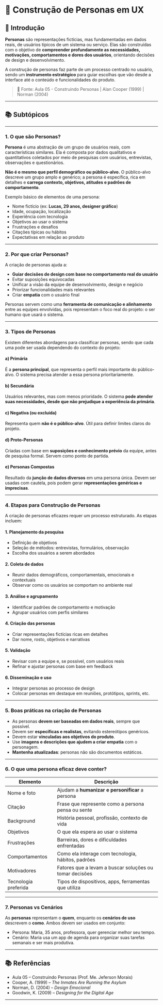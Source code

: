 # 👥 Construção de Personas em UX

## 📌 Introdução

**Personas** são representações fictícias, mas fundamentadas em dados reais, de usuários típicos de um sistema ou serviço. Elas são construídas com o objetivo de **compreender profundamente as necessidades, motivações, comportamentos e dores dos usuários**, orientando decisões de design e desenvolvimento.

A construção de personas faz parte de um processo centrado no usuário, sendo um **instrumento estratégico** para guiar escolhas que vão desde a interface até o conteúdo e funcionalidades do produto.

> 📖 Fonte: Aula 05 - Construindo Personas | Alan Cooper (1999) | Norman (2004)

---

## 📚 Subtópicos

---

### 1. O que são Personas?

**Persona** é uma abstração de um grupo de usuários reais, com características similares. Ela é composta por dados qualitativos e quantitativos coletados por meio de pesquisas com usuários, entrevistas, observações e questionários.

**Não é o mesmo que perfil demográfico ou público-alvo.** O público-alvo descreve um grupo amplo e genérico; a persona é específica, rica em detalhes e **carrega contexto, objetivos, atitudes e padrões de comportamento**.

Exemplo básico de elementos de uma persona:
- Nome fictício (ex: **Lucas, 29 anos, designer gráfico**)
- Idade, ocupação, localização
- Experiência com tecnologia
- Objetivos ao usar o sistema
- Frustrações e desafios
- Citações típicas ou hábitos
- Expectativas em relação ao produto

---

### 2. Por que criar Personas?

A criação de personas ajuda a:
- **Guiar decisões de design com base no comportamento real do usuário**
- Evitar suposições equivocadas
- Unificar a visão da equipe de desenvolvimento, design e negócio
- Priorizar funcionalidades mais relevantes
- Criar **empatia** com o usuário final

Personas servem como uma **ferramenta de comunicação e alinhamento** entre as equipes envolvidas, pois representam o foco real do projeto: o ser humano que usará o sistema.

---

### 3. Tipos de Personas

Existem diferentes abordagens para classificar personas, sendo que cada uma pode ser usada dependendo do contexto do projeto:

#### a) Primária  
É a **persona principal**, que representa o perfil mais importante do público-alvo. O sistema precisa atender a essa persona prioritariamente.

#### b) Secundária  
Usuários relevantes, mas com menos prioridade. O sistema **pode atender suas necessidades, desde que não prejudique a experiência da primária**.

#### c) Negativa (ou excluída)  
Representa quem **não é o público-alvo**. Útil para definir limites claros do projeto.

#### d) Proto-Personas  
Criadas com base em **suposições e conhecimento prévio** da equipe, antes de pesquisa formal. Servem como ponto de partida.

#### e) Personas Compostas  
Resultado da **junção de dados diversos** em uma persona única. Devem ser usadas com cautela, pois podem gerar **representações genéricas e imprecisas**.

---

### 4. Etapas para Construção de Personas

A criação de personas eficazes requer um processo estruturado. As etapas incluem:

#### 1. **Planejamento da pesquisa**
- Definição de objetivos
- Seleção de métodos: entrevistas, formulários, observação
- Escolha dos usuários a serem abordados

#### 2. **Coleta de dados**
- Reunir dados demográficos, comportamentais, emocionais e contextuais
- Observar como os usuários se comportam no ambiente real

#### 3. **Análise e agrupamento**
- Identificar padrões de comportamento e motivação
- Agrupar usuários com perfis similares

#### 4. **Criação das personas**
- Criar representações fictícias ricas em detalhes
- Dar nome, rosto, objetivos e narrativas

#### 5. **Validação**
- Revisar com a equipe e, se possível, com usuários reais
- Refinar e ajustar personas com base em feedback

#### 6. **Disseminação e uso**
- Integrar personas ao processo de design
- Colocar personas em destaque em reuniões, protótipos, sprints, etc.

---

### 5. Boas práticas na criação de Personas

- As personas **devem ser baseadas em dados reais**, sempre que possível.
- Devem ser **específicas e realistas**, evitando estereótipos genéricos.
- Devem estar **vinculadas aos objetivos do produto**.
- Use **imagens e descrições que ajudem a criar empatia** com o personagem.
- **Mantenha atualizadas**: personas não são documentos estáticos.

---

### 6. O que uma persona eficaz deve conter?

| Elemento                          | Descrição                                                                 |
|----------------------------------|---------------------------------------------------------------------------|
| Nome e foto                      | Ajudam a **humanizar e personificar** a persona                          |
| Citação                          | Frase que represente como a persona pensa ou sente                       |
| Background                       | História pessoal, profissão, contexto de vida                            |
| Objetivos                        | O que ela espera ao usar o sistema                                       |
| Frustrações                      | Barreiras, dores e dificuldades enfrentadas                              |
| Comportamentos                   | Como ela interage com tecnologia, hábitos, padrões                       |
| Motivadores                      | Fatores que a levam a buscar soluções ou tomar decisões                  |
| Tecnologia preferida             | Tipos de dispositivos, apps, ferramentas que utiliza                     |

---

### 7. Personas vs Cenários

As **personas** representam o **quem**, enquanto os **cenários de uso** descrevem o **como**. Ambos devem ser usados em conjunto:
- Persona: Maria, 35 anos, professora, quer gerenciar melhor seu tempo.
- Cenário: Maria usa um app de agenda para organizar suas tarefas semanais e ser mais produtiva.

---

## 📚 Referências

- Aula 05 – Construindo Personas (Prof. Me. Jeferson Morais)  
- Cooper, A. (1999) – *The Inmates Are Running the Asylum*  
- Norman, D. (2004) – *Design Emocional*  
- Goodwin, K. (2009) – *Designing for the Digital Age*

---
